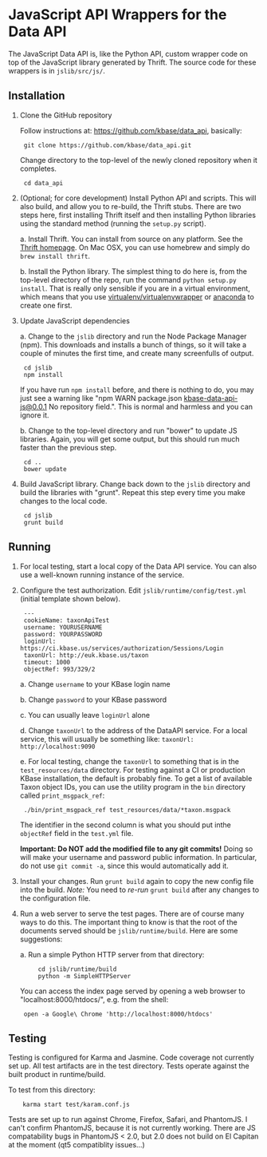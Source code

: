 # JavaScript API Wrappers for the Data API

The JavaScript Data API is, like the Python API, custom wrapper code on top of the JavaScript library generated by Thrift. The source code for these wrappers is in `jslib/src/js/`.

## Installation

1. Clone the GitHub repository

    Follow instructions at: https://github.com/kbase/data_api, basically:

        git clone https://github.com/kbase/data_api.git

    Change directory to the top-level of the newly cloned repository when it completes.

        cd data_api

2. (Optional; for core development) Install Python API and scripts. This will also build, and allow you to re-build, the Thrift stubs. There are two steps here, first installing Thrift itself and then installing Python libraries using the standard method (running the `setup.py` script).

    a. Install Thrift. You can install from source on any platform. See the [Thrift homepage](https://thrift.apache.org/). On Mac OSX, you can use homebrew and simply do `brew install thrift`.
    
    b. Install the Python library. The simplest thing to do here is, from the top-level directory of the repo, run the command `python setup.py install`. That is really only sensible if you are in a virtual environment, which means that you use [virtualenv/virtualenvwrapper](http://virtualenvwrapper.readthedocs.org/en/latest/) or [anaconda](https://www.continuum.io/downloads) to create one first.

3. Update JavaScript dependencies

    a. Change to the `jslib` directory and run the Node Package Manager (npm). 
    This downloads and installs a bunch of things, so it will take a couple of 
    minutes the first time, and create many screenfulls of output.

        cd jslib
        npm install

    If you have run `npm install` before, and there is nothing to do, you may just see a warning like "npm WARN package.json kbase-data-api-js@0.0.1 No repository field.". This is normal and harmless and you can ignore it.
    
    b. Change to the top-level directory and run "bower" to update JS libraries. Again, you will get some output, but this should run much faster than the previous step.
    
        cd ..
        bower update

4. Build JavaScript library. Change back down to the `jslib` directory and build the libraries with "grunt". Repeat this step every time you make changes to the local code.
    
        cd jslib
        grunt build
    
## Running

1. For local testing, start a local copy of the Data API service. You can also use a well-known running instance of the service.


2. Configure the test authorization. Edit `jslib/runtime/config/test.yml` (initial template shown below). 
    
        ---
        cookieName: taxonApiTest
        username: YOURUSERNAME
        password: YOURPASSWORD
        loginUrl: https://ci.kbase.us/services/authorization/Sessions/Login
        taxonUrl: http://euk.kbase.us/taxon
        timeout: 1000
        objectRef: 993/329/2
    
    a. Change `username` to your KBase login name
    
    b. Change `password` to your KBase password
    
    c. You can usually leave `loginUrl` alone
    
    d. Change `taxonUrl` to the address of the DataAPI service. For a local service, this will usually be something like: `taxonUrl: http://localhost:9090`
    
    e. For local testing, change the `taxonUrl` to something that is in the `test_resources/data` directory. For testing against a CI or production KBase installation, the default is probably fine. To get a list of available Taxon object IDs, you can use the utility program in the `bin` directory called `print_msgpack_ref`:
    
        ./bin/print_msgpack_ref test_resources/data/*taxon.msgpack
    The identifier in the second column is what you should put inthe `objectRef` field in the `test.yml` file.
    
    **Important: Do NOT add the modified file to any git commits!** Doing so will make your username and password public information. In particular, do not use `git commit -a`, since this would automatically add it.
    
3. Install your changes. Run `grunt build` again to copy the new config file into the build. *Note:* You need to _re-run_ `grunt build` after any changes to the configuration file.

4. Run a web server to serve the test pages. There are of course many ways to do this. The important thing to know is that the root of the documents served should be `jslib/runtime/build`. Here are some suggestions:

    a. Run a simple Python HTTP server from that directory:

            cd jslib/runtime/build
            python -m SimpleHTTPServer 

    You can access the index page served by opening a web browser to "localhost:8000/htdocs/", e.g. from the shell:
    
        open -a Google\ Chrome 'http://localhost:8000/htdocs'
    
## Testing

Testing is configured for Karma and Jasmine. Code coverage not currently set up. All test artifacts are in the test directory.
Tests operate against the built product in runtime/build.

To test from this directory:

        karma start test/karam.conf.js

Tests are set up to run against Chrome, Firefox, Safari, and PhantomJS. I can't confirm PhantomJS, because it is not currently working. There are JS compatability bugs in PhantomJS < 2.0, but 2.0 does not build on El Capitan at the moment (qt5 compatiblity issues...)